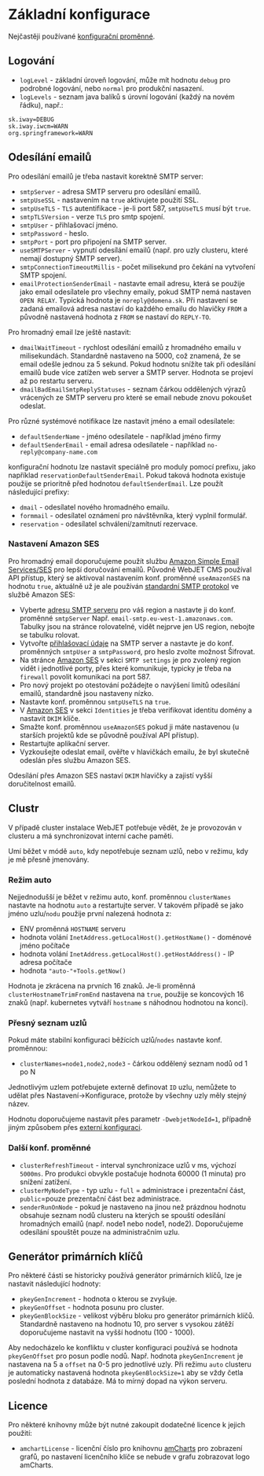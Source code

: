 # Základní konfigurace

Nejčastěji používané [konfigurační proměnné](../../admin/setup/configuration/README.md).

## Logování

- `logLevel` - základní úroveň logování, může mít hodnotu `debug` pro podrobné logování, nebo `normal` pro produkční nasazení.
- `logLevels` - seznam java balíků s úrovní logování (každý na novém řádku), např.:

```
sk.iway=DEBUG
sk.iway.iwcm=WARN
org.springframework=WARN
```

## Odesílání emailů

Pro odesílání emailů je třeba nastavit korektně SMTP server:
- `smtpServer` - adresa SMTP serveru pro odesílání emailů.
- `smtpUseSSL` - nastavením na `true` aktivujete použití SSL.
- `smtpUseTLS` - `TLS` autentifikace - je-li port 587, `smtpUseTLS` musí být `true`.
- `smtpTLSVersion` - verze `TLS` pro smtp spojení.
- `smtpUser` - přihlašovací jméno.
- `smtpPassword` - heslo.
- `smtpPort` - port pro připojení na SMTP server.
- `useSMTPServer` - vypnutí odesílání emailů (např. pro uzly clusteru, které nemají dostupný SMTP server).
- `smtpConnectionTimeoutMillis` - počet milisekund pro čekání na vytvoření SMTP spojení.
- `emailProtectionSenderEmail` - nastavte email adresu, která se použije jako email odesílatele pro všechny emaily, pokud SMTP nemá nastaven `OPEN RELAY`. Typická hodnota je `noreply@domena.sk`. Při nastavení se zadaná emailová adresa nastaví do každého emailu do hlavičky `FROM` a původně nastavená hodnota z `FROM` se nastaví do `REPLY-TO`.

Pro hromadný email lze ještě nastavit:
- `dmailWaitTimeout` - rychlost odesílání emailů z hromadného emailu v milisekundách. Standardně nastaveno na 5000, což znamená, že se email odešle jednou za 5 sekund. Pokud hodnotu snížíte tak při odesílání emailů bude více zatížen web server a SMTP server. Hodnota se projeví až po restartu serveru.
- `dmailBadEmailSmtpReplyStatuses` - seznam čárkou oddělených výrazů vrácených ze SMTP serveru pro které se email nebude znovu pokoušet odeslat.

Pro různé systémové notifikace lze nastavit jméno a email odesílatele:
- `defaultSenderName` - jméno odesílatele - například jméno firmy
- `defaultSenderEmail` - email adresa odesílatele - například `no-reply@company-name.com`

konfigurační hodnotu lze nastavit speciálně pro moduly pomocí prefixu, jako například `reservationDefaultSenderEmail`. Pokud taková hodnota existuje použije se prioritně před hodnotou `defaultSenderEmail`. Lze použít následující prefixy:
- `dmail` - odesílatel nového hromadného emailu.
- `formmail` - odesílatel oznámení pro návštěvníka, který vyplnil formulář.
- `reservation` - odesílatel schválení/zamítnutí rezervace.

### Nastavení Amazon SES

Pro hromadný email doporučujeme použít službu [Amazon Simple Email Services/SES](https://aws.amazon.com/ses/) pro lepší doručování emailů. Původně WebJET CMS používal API přístup, který se aktivoval nastavením konf. proměnné `useAmazonSES` na hodnotu `true`, aktuálně už je ale používán [standardní SMTP protokol](https://docs.aws.amazon.com/ses/latest/dg/send-email-smtp.html) ve službě Amazon SES:
- Vyberte [adresu SMTP serveru](https://docs.aws.amazon.com/general/latest/gr/ses.html) pro váš region a nastavte ji do konf. proměnné `smtpServer` Např. `email-smtp.eu-west-1.amazonaws.com`. Tabulky jsou na stránce rolovatelné, vidět nejprve jen US region, nebojte se tabulku rolovat.
- Vytvořte [přihlašovací údaje](https://docs.aws.amazon.com/ses/latest/dg/smtp-credentials.html) na SMTP server a nastavte je do konf. proměnných `smtpUser` a `smtpPassword`, pro heslo zvolte možnost Šifrovat.
- Na stránce [Amazon SES](https://console.aws.amazon.com/ses/) v sekci `SMTP settings` je pro zvolený region vidět i jednotlivé porty, přes které komunikuje, typicky je třeba na `firewall` povolit komunikaci na port 587.
- Pro nový projekt po otestování požádejte o navýšení limitů odesílání emailů, standardně jsou nastaveny nízko.
- Nastavte konf. proměnnou `smtpUseTLS` na `true`.
- V [Amazon SES](https://console.aws.amazon.com/ses/) v sekci `Identities` je třeba verifikovat identitu domény a nastavit `DKIM` klíče.
- Smažte konf. proměnnou `useAmazonSES` pokud ji máte nastavenou (u starších projektů kde se původně používal API přístup).
- Restartujte aplikační server.
- Vyzkoušejte odeslat email, ověřte v hlavičkách emailu, že byl skutečně odeslán přes službu Amazon SES.

Odesílání přes Amazon SES nastaví `DKIM` hlavičky a zajistí vyšší doručitelnost emailů.

## Clustr

V případě cluster instalace WebJET potřebuje vědět, že je provozován v clusteru a má synchronizovat interní cache paměti.

Umí běžet v módě `auto`, kdy nepotřebuje seznam uzlů, nebo v režimu, kdy je mě přesně jmenovány.

### Režim auto

Nejjednodušší je běžet v režimu auto, konf. proměnnou `clusterNames` nastavte na hodnotu `auto` a restartujte server. V takovém případě se jako jméno uzlu/`nodu` použije první nalezená hodnota z:
- ENV proměnná `HOSTNAME` serveru
- hodnota volání `InetAddress.getLocalHost().getHostName()` - doménové jméno počítače
- hodnota volání `InetAddress.getLocalHost().getHostAddress()` - IP adresa počítače
- hodnota `"auto-"+Tools.getNow()`

Hodnota je zkrácena na prvních 16 znaků. Je-li proměnná `clusterHostnameTrimFromEnd` nastavena na `true`, použije se koncových 16 znaků (např. kubernetes vytváří `hostname` s náhodnou hodnotou na konci).

### Přesný seznam uzlů

Pokud máte stabilní konfiguraci běžících uzlů/`nodes` nastavte konf. proměnnou:
- `clusterNames=node1,node2,node3` - čárkou oddělený seznam nodů od 1 po N

Jednotlivým uzlem potřebujete externě definovat `ID` uzlu, nemůžete to udělat přes Nastavení->Konfigurace, protože by všechny uzly měly stejný název.

Hodnotu doporučujeme nastavit přes parametr `-DwebjetNodeId=1`, případně jiným způsobem přes [externí konfiguraci](../external-configuration.md).

### Další konf. proměnné

- `clusterRefreshTimeout` - interval synchronizace uzlů v ms, výchozí `5000ms`. Pro produkci obvykle postačuje hodnota 60000 (1 minuta) pro snížení zatížení.
- `clusterMyNodeType` - typ uzlu - `full` = administrace i prezentační část, `public`=pouze prezentační část bez administrace.
- `senderRunOnNode` - pokud je nastaveno na jinou než prázdnou hodnotu obsahuje seznam nodů clusteru na kterých se spouští odesílání hromadných emailů (např. node1 nebo node1, node2). Doporučujeme odesílání spouštět pouze na administračním uzlu.

## Generátor primárních klíčů

Pro některé části se historicky používá generátor primárních klíčů, lze je nastavit následující hodnoty:
- `pkeyGenIncrement` - hodnota o kterou se zvyšuje.
- `pkeyGenOffset` - hodnota posunu pro cluster.
- `pkeyGenBlockSize` - velikost výběru bloku pro generátor primárních klíčů. Standardně nastaveno na hodnotu 10, pro server s vysokou zátěží doporučujeme nastavit na vyšší hodnotu (100 - 1000).

Aby nedocházelo ke konfliktu v cluster konfiguraci používá se hodnota `pkeyGenOffset` pro posun podle nodů. Např. hodnota `pkeyGenIncrement` je nastavena na 5 a `offset` na 0-5 pro jednotlivé uzly. Při režimu `auto` clusteru je automaticky nastavená hodnota `pkeyGenBlockSize=1` aby se vždy četla poslední hodnota z databáze. Má to mírný dopad na výkon serveru.

## Licence

Pro některé knihovny může být nutné zakoupit dodatečné licence k jejich použití:
- `amchartLicense` - licenční číslo pro knihovnu [amCharts](https://www.amcharts.com) pro zobrazení grafů, po nastavení licenčního klíče se nebude v grafu zobrazovat logo amCharts.
